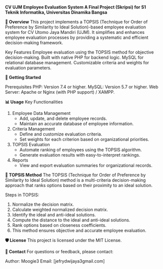 ****CV UJM Employee Evaluation System**
**A Final Project (Skripsi) for S1 Teknik Informatika, Universitas Dinamika Bangsa****


**📖 Overview**
This project implements a TOPSIS (Technique for Order of Preference by Similarity to Ideal Solution)-based employee evaluation system for CV Utomo Jaya Mandiri (UJM). It simplifies and enhances employee evaluation processes by providing a systematic and efficient decision-making framework.

Key Features
Employee evaluation using the TOPSIS method for objective decision-making.
Built with native PHP for backend logic.
MySQL for relational database management.
Customizable criteria and weights for evaluation parameters.




**🚀 Getting Started**

Prerequisites
PHP: Version 7.4 or higher.
MySQL: Version 5.7 or higher.
Web Server: Apache or Nginx (with PHP support) / XAMPP.



**📊 Usage**
Key Functionalities
1. Employee Data Management
   - Add, update, and delete employee records.
   - Maintain an accurate database of employee information.
2. Criteria Management
   - Define and customize evaluation criteria.
   - Set weights for each criterion based on organizational priorities.
3. TOPSIS Evaluation
   - Automate ranking of employees using the TOPSIS algorithm.
   - Generate evaluation results with easy-to-interpret rankings.
4. Reports
   - View and export evaluation summaries for organizational records.



**🌟 TOPSIS Method**
The TOPSIS (Technique for Order of Preference by Similarity to Ideal Solution) method is a multi-criteria decision-making approach that ranks options based on their proximity to an ideal solution.

Steps in TOPSIS:
1. Normalize the decision matrix.
2. Calculate weighted normalized decision matrix.
3. Identify the ideal and anti-ideal solutions.
4. Compute the distance to the ideal and anti-ideal solutions.
5. Rank options based on closeness coefficients.
6. This method ensures objective and accurate employee evaluation.


**🛡️ License**
This project is licensed under the MIT License.

**📧 Contact**
For questions or feedback, please contact:

Author: Moogie3
Email: [jefrydwijaya3gmail.com]
